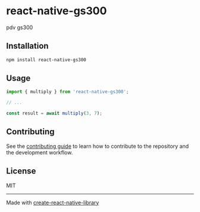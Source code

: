 # react-native-gs300

pdv gs300

## Installation

```sh
npm install react-native-gs300
```

## Usage

```js
import { multiply } from 'react-native-gs300';

// ...

const result = await multiply(3, 7);
```

## Contributing

See the [contributing guide](CONTRIBUTING.md) to learn how to contribute to the repository and the development workflow.

## License

MIT

---

Made with [create-react-native-library](https://github.com/callstack/react-native-builder-bob)
